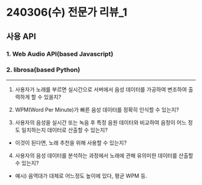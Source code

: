 # 240306(수) 전문가 리뷰\_1

## 사용 API

### 1. Web Audio API(based Javascript)

### 2. librosa(based Python)

---

1. 사용자가 노래를 부르면 실시간으로 서버에서 음성 데이터를 가공하여 변조하여 출력하게 할 수 있을지?

2. WPM(Word Per Minute)가 빠른 음성 데이터를 정확히 인식할 수 있는지?

3. 사용자의 음성을 실시간 또는 녹음 후 특정 음원 데이터와 비교하여 음정이 어느 정도 일치하는지 데이터로 산출할 수 있는지?

-   이것이 된다면, 노래 추천을 위해 사용할 수 있는지?

4. 사용자의 음성 데이터를 분석하는 과정에서 노래에 관해 유의미한 데이터를 산출할 수 있는지?

-   예시) 음역대가 대체로 어느정도 높이에 있다, 평균 WPM 등.

